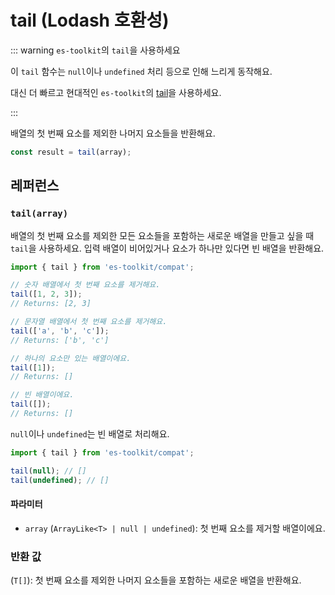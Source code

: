 # tail (Lodash 호환성)

::: warning `es-toolkit`의 `tail`을 사용하세요

이 `tail` 함수는 `null`이나 `undefined` 처리 등으로 인해 느리게 동작해요.

대신 더 빠르고 현대적인 `es-toolkit`의 [tail](../../array/tail.md)을 사용하세요.

:::

배열의 첫 번째 요소를 제외한 나머지 요소들을 반환해요.

```typescript
const result = tail(array);
```

## 레퍼런스

### `tail(array)`

배열의 첫 번째 요소를 제외한 모든 요소들을 포함하는 새로운 배열을 만들고 싶을 때 `tail`을 사용하세요. 입력 배열이 비어있거나 요소가 하나만 있다면 빈 배열을 반환해요.

```typescript
import { tail } from 'es-toolkit/compat';

// 숫자 배열에서 첫 번째 요소를 제거해요.
tail([1, 2, 3]);
// Returns: [2, 3]

// 문자열 배열에서 첫 번째 요소를 제거해요.
tail(['a', 'b', 'c']);
// Returns: ['b', 'c']

// 하나의 요소만 있는 배열이에요.
tail([1]);
// Returns: []

// 빈 배열이에요.
tail([]);
// Returns: []
```

`null`이나 `undefined`는 빈 배열로 처리해요.

```typescript
import { tail } from 'es-toolkit/compat';

tail(null); // []
tail(undefined); // []
```

#### 파라미터

- `array` (`ArrayLike<T> | null | undefined`): 첫 번째 요소를 제거할 배열이에요.

### 반환 값

(`T[]`): 첫 번째 요소를 제외한 나머지 요소들을 포함하는 새로운 배열을 반환해요.
